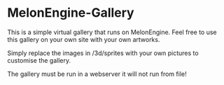 # MelonEngine-Gallery

This is a simple virtual gallery that runs on MelonEngine. Feel free to use this gallery on your own site with your own artworks.

Simply replace the images in /3d/sprites with your own pictures to customise the gallery.

The gallery must be run in a webserver it will not run from file!